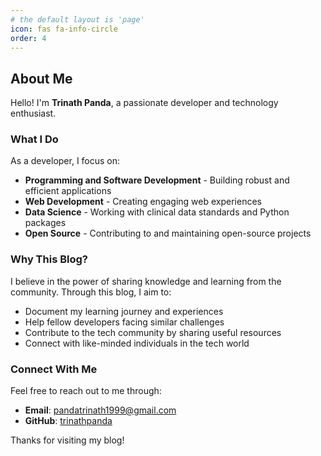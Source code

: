 ```yaml
---
# the default layout is 'page'
icon: fas fa-info-circle
order: 4
---
```


## About Me

Hello! I'm **Trinath Panda**, a passionate developer and technology enthusiast.

### What I Do

As a developer, I focus on:
- **Programming and Software Development** - Building robust and efficient applications
- **Web Development** - Creating engaging web experiences
- **Data Science** - Working with clinical data standards and Python packages
- **Open Source** - Contributing to and maintaining open-source projects

### Why This Blog?

I believe in the power of sharing knowledge and learning from the community. Through this blog, I aim to:

- Document my learning journey and experiences
- Help fellow developers facing similar challenges
- Contribute to the tech community by sharing useful resources
- Connect with like-minded individuals in the tech world

### Connect With Me

Feel free to reach out to me through:
- **Email**: pandatrinath1999@gmail.com
- **GitHub**: [trinathpanda](https://github.com/trinathpanda)

Thanks for visiting my blog!


